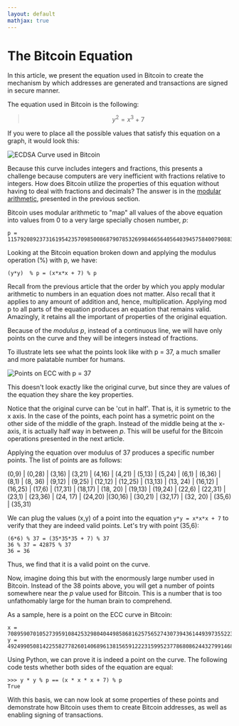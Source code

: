 ```yaml
---
layout: default
mathjax: true
---
```


# The Bitcoin Equation

In this article, we present the equation used  in Bitcoin to create the mechanism by which addresses are generated and transactions are signed in secure manner.

The equation used in Bitcoin is the following:
> $$ y^2 = x^3 + 7 $$

If you were to place all the possible values that satisfy this equation on a graph, it would look this: 

![ECDSA Curve used in Bitcoin](../../assets/images/ECDSA_Curve.png) 

Because this curve includes integers and fractions, this presents a challenge because computers are very inefficient with fractions relative to integers.  How does Bitcoin utilize the properties of this equation without having to deal with fractions and decimals?  The answer is in the [modular arithmetic](Modular_Arithmetic.html), presented in the previous section.

Bitcoin uses modular arithmetic to "map" all values of the above equation into values from 0 to a very large specially chosen number, *p*:

	p = 115792089237316195423570985008687907853269984665640564039457584007908834671663

Looking at the Bitcoin equation broken down and applying the modulus operation (%) with p, we have:

    (y*y)  % p = (x*x*x + 7) % p

Recall from the previous article that the order by which you apply modular arithmetic to numbers in an equation does not matter.  Also recall that it applies to any amount of addition and, hence, multiplication.  Applying mod p to all parts of the equation produces an equation that remains valid.  Amazingly, it retains all the important of properties of the original equation.

Because of the *modulus p*,  instead of a continuous line, we will have only points on the curve and they will be integers instead of fractions.

To illustrate lets see what the points look like with p = 37, a much smaller and more palatable number for humans.

![Points on ECC with p = 37](../../assets/images/ECDSA_Curve_37.png) 

This doesn't look exactly like the original curve, but since they are values of the equation they share the key properties.

Notice that the original curve can be 'cut in half'.  That is, it is symetric to the x axis.  In the case of the points, each point has a symetric point on the other side of the middle of the graph.  Instead of the middle being at the x-axis, it is actually half way in between *p*. This will be useful for the Bitcoin operations presented in the next article.

Applying the equation over modulus of 37 produces a specific number points.  The list of points are as follows:

(0,9) | (0,28) | (3,16) | (3,21) | (4,16) | (4,21) | (5,13) |
(5,24) | (6,1) | (6,36) | (8,1) | (8, 36) | (9,12) | (9,25) | 
(12,12) | (12,25) | (13,13) | (13, 24) | (16,12) | (16,25) | (17,6) |
 (17,31) | (18,17) | (18, 20) | (19,13) | (19,24) | (22,6) | (22,31) |
 (23,1) | (23,36) | (24, 17) | (24,20) |(30,16) | (30,21) | (32,17) | 
 (32, 20) | (35,6) | (35,31)

We can plug the values (x,y) of a point into the equation `y*y = x*x*x + 7` to verify that they are indeed valid points.  Let's try with point (35,6):

    (6*6) % 37 = (35*35*35 + 7) % 37
    36 % 37 = 42875 % 37
    36 = 36

Thus, we find that it is a valid point on the curve.

Now, imagine doing this but with the enormously large number used in Bitcoin.  Instead of the 38 points above, you will get a number of points somewhere near the *p* value used for Bitcoin. This is a number that is too unfathomably large for the human brain to comprehend.

As a sample, here is a point on the ECC curve in Bitcoin:

	x = 70895907010527395910842532980404498586816257565274307394361449397355223777196      
	y = 49249905081422558277826014068961381565912223159952377868086244327991468591684
	
Using Python, we can prove it is indeed a point on the curve.  The following code tests whether both sides of the equation are equal:

    >>> y * y % p == (x * x * x + 7) % p
    True

With this basis, we can now look at some properties of these points and demonstrate how Bitcoin uses them to create Bitcoin addresses, as well as enabling signing of transactions.
